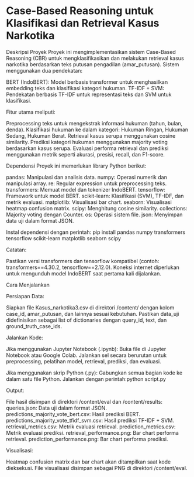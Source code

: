 # Case-Based Reasoning untuk Klasifikasi dan Retrieval Kasus Narkotika
Deskripsi Proyek
Proyek ini mengimplementasikan sistem Case-Based Reasoning (CBR) untuk mengklasifikasikan dan melakukan retrieval kasus narkotika berdasarkan teks putusan pengadilan (amar_putusan). Sistem menggunakan dua pendekatan:

BERT (IndoBERT): Model berbasis transformer untuk menghasilkan embedding teks dan klasifikasi kategori hukuman.
TF-IDF + SVM: Pendekatan berbasis TF-IDF untuk representasi teks dan SVM untuk klasifikasi.

Fitur utama meliputi:

Preprocessing teks untuk mengekstrak informasi hukuman (tahun, bulan, denda).
Klasifikasi hukuman ke dalam kategori: Hukuman Ringan, Hukuman Sedang, Hukuman Berat.
Retrieval kasus serupa menggunakan cosine similarity.
Prediksi kategori hukuman menggunakan majority voting berdasarkan kasus serupa.
Evaluasi performa retrieval dan prediksi menggunakan metrik seperti akurasi, presisi, recall, dan F1-score.



Dependensi
Proyek ini memerlukan library Python berikut:

pandas: Manipulasi dan analisis data.
numpy: Operasi numerik dan manipulasi array.
re: Regular expression untuk preprocessing teks.
transformers: Memuat model dan tokenizer IndoBERT.
tensorflow: Framework untuk model BERT.
scikit-learn: Klasifikasi (SVM), TF-IDF, dan metrik evaluasi.
matplotlib: Visualisasi bar chart.
seaborn: Visualisasi heatmap confusion matrix.
scipy: Menghitung cosine similarity.
collections: Majority voting dengan Counter.
os: Operasi sistem file.
json: Menyimpan data uji dalam format JSON.

Instal dependensi dengan perintah:
pip install pandas numpy transformers tensorflow scikit-learn matplotlib seaborn scipy

Catatan:

Pastikan versi transformers dan tensorflow kompatibel (contoh: transformers==4.30.2, tensorflow==2.12.0).
Koneksi internet diperlukan untuk mengunduh model IndoBERT saat pertama kali dijalankan.

Cara Menjalankan

Persiapan Data:

Siapkan file Kasus_narkotika3.csv di direktori /content/ dengan kolom case_id, amar_putusan, dan lainnya sesuai kebutuhan.
Pastikan data_uji didefinisikan sebagai list of dictionaries dengan query_id, text, dan ground_truth_case_ids.

Jalankan Kode:

Jika menggunakan Jupyter Notebook (.ipynb):
Buka file di Jupyter Notebook atau Google Colab.
Jalankan sel secara berurutan untuk preprocessing, pelatihan model, retrieval, prediksi, dan evaluasi.

Jika menggunakan skrip Python (.py):
Gabungkan semua bagian kode ke dalam satu file Python.
Jalankan dengan perintah:python script.py


Output:

File hasil disimpan di direktori /content/eval dan /content/results:
queries.json: Data uji dalam format JSON.
predictions_majority_vote_bert.csv: Hasil prediksi BERT.
predictions_majority_vote_tfidf_svm.csv: Hasil prediksi TF-IDF + SVM.
retrieval_metrics.csv: Metrik evaluasi retrieval.
prediction_metrics.csv: Metrik evaluasi prediksi.
retrieval_performance.png: Bar chart performa retrieval.
prediction_performance.png: Bar chart performa prediksi.

Visualisasi:

Heatmap confusion matrix dan bar chart akan ditampilkan saat kode dieksekusi.
File visualisasi disimpan sebagai PNG di direktori /content/eval.
